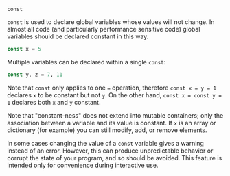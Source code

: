 ```
const
```

`const` is used to declare global variables whose values will not change. In almost all code (and particularly performance sensitive code) global variables should be declared constant in this way.

```julia
const x = 5
```

Multiple variables can be declared within a single `const`:

```julia
const y, z = 7, 11
```

Note that `const` only applies to one `=` operation, therefore `const x = y = 1` declares `x` to be constant but not `y`. On the other hand, `const x = const y = 1` declares both `x` and `y` constant.

Note that "constant-ness" does not extend into mutable containers; only the association between a variable and its value is constant. If `x` is an array or dictionary (for example) you can still modify, add, or remove elements.

In some cases changing the value of a `const` variable gives a warning instead of an error. However, this can produce unpredictable behavior or corrupt the state of your program, and so should be avoided. This feature is intended only for convenience during interactive use.
